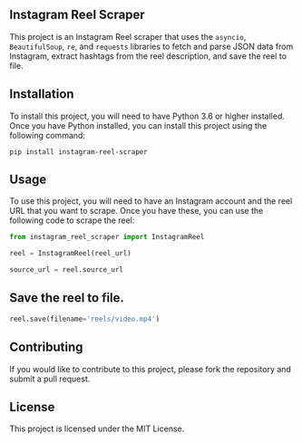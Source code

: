## Instagram Reel Scraper
This project is an Instagram Reel scraper that uses the `asyncio`, `BeautifulSoup`, `re`, and `requests` libraries to fetch and parse JSON data from Instagram, extract hashtags from the reel description, and save the reel to file.

## Installation
To install this project, you will need to have Python 3.6 or higher installed. Once you have Python installed, you can install this project using the following command:

```pip install instagram-reel-scraper```

## Usage
To use this project, you will need to have an Instagram account and the reel URL that you want to scrape. Once you have these, you can use the following code to scrape the reel:

```python
from instagram_reel_scraper import InstagramReel

reel = InstagramReel(reel_url)

source_url = reel.source_url
```

## Save the reel to file.
```python
reel.save(filename='reels/video.mp4')
```

## Contributing
If you would like to contribute to this project, please fork the repository and submit a pull request.

## License
This project is licensed under the MIT License.